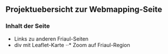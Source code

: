 ## Projektuebersicht zur Webmapping-Seite

### Inhalt der Seite

* Links zu anderen Friaul-Seiten
* div mit Leaflet-Karte
⋅⋅* Zoom auf Friaul-Region